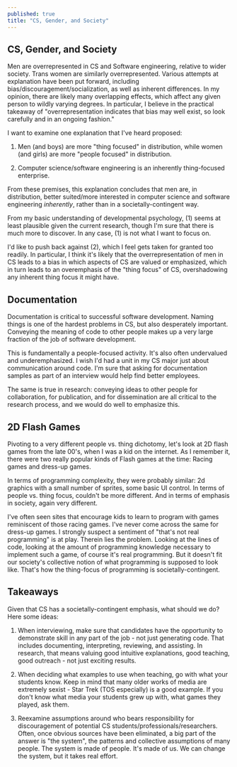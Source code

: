 ```yaml
---
published: true
title: "CS, Gender, and Society"
---
```

## CS, Gender, and Society

Men are overrepresented in CS and Software engineering, relative to wider society. Trans women are similarly overrepresented. Various attempts at explanation have been put forward, including bias/discouragement/socialization, as well as inherent differences. In my opinion, there are likely many overlapping effects, which affect any given person to wildly varying degrees. In particular, I believe in the practical takeaway of "overrepresentation indicates that bias may well exist, so look carefully and in an ongoing fashion."

I want to examine one explanation that I've heard proposed:

1. Men (and boys) are more "thing focused" in distribution, while women (and girls) are more "people focused" in distribution.

2. Computer science/software engineering is an inherently thing-focused enterprise.

From these premises, this explanation concludes that men are, in distribution, better suited/more interested in computer science and software engineering *inherently*, rather than in a societally-contingent way.

From my basic understanding of developmental psychology, (1) seems at least plausible given the current research, though I'm sure that there is much more to discover. In any case, (1) is not what I want to focus on.

I'd like to push back against (2), which I feel gets taken for granted too readily. In particular, I think it's likely that the overrepresentation of men in CS leads to a bias in which aspects of CS are valued or emphasized, which in turn leads to an overemphasis of the "thing focus" of CS, overshadowing any inherent thing focus it might have.

## Documentation

Documentation is critical to successful software development. Naming things is one of the hardest problems in CS, but also desperately important. Conveying the meaning of code to other people makes up a very large fraction of the job of software development.

This is fundamentally a people-focused activity. It's also often undervalued and underemphasized. I wish I'd had a unit in my CS major just about communication around code. I'm sure that asking for documentation samples as part of an interview would help find better employees.

The same is true in research: conveying ideas to other people for collaboration, for publication, and for dissemination are all critical to the research process, and we would do well to emphasize this.

## 2D Flash Games

Pivoting to a very different people vs. thing dichotomy, let's look at 2D flash games from the late 00's, when I was a kid on the internet. As I remember it, there were two really popular kinds of Flash games at the time: Racing games and dress-up games.

In terms of programming complexity, they were probably similar: 2d graphics with a small number of sprites, some basic UI control. In terms of people vs. thing focus,  couldn't be more different. And in terms of emphasis in society, again very different.

I've often seen sites that encourage kids to learn to program with games reminiscent of those racing games. I've never come across the same for dress-up games. I strongly suspect a sentiment of "that's not real programming" is at play. Therein lies the problem. Looking at the lines of code, looking at the amount of programming knowledge necessary to implement such a game, of course it's real programming. But it doesn't fit our society's collective notion of what programming is supposed to look like. That's how the thing-focus of programming is societally-contingent.

## Takeaways

Given that CS has a societally-contingent emphasis, what should we do? Here some ideas:

1. When interviewing, make sure that candidates have the opportunity to demonstrate skill in any part of the job - not just generating code. That includes documenting, interpreting, reviewing, and assisting. In research, that means valuing good intuitive explanations, good teaching, good outreach - not just exciting results.

2. When deciding what examples to use when teaching, go with what your students know. Keep in mind that many older works of media are extremely sexist - Star Trek (TOS especially) is a good example. If you don't know what media your students grew up with, what games they played, ask them.

3. Reexamine assumptions around who bears responsibility for discouragement of potential CS students/professionals/researchers. Often, once obvious sources have been eliminated, a big part of the answer is "the system", the patterns and collective assumptions of many people. The system is made of people. It's made of us. We can change the system, but it takes real effort.
